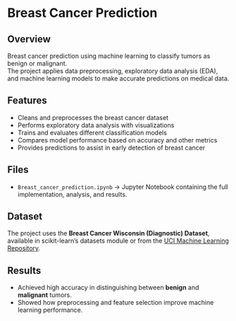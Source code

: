 # Breast Cancer Prediction

## Overview
Breast cancer prediction using machine learning to classify tumors as benign or malignant.  
The project applies data preprocessing, exploratory data analysis (EDA), and machine learning models to make accurate predictions on medical data.

## Features
- Cleans and preprocesses the breast cancer dataset  
- Performs exploratory data analysis with visualizations  
- Trains and evaluates different classification models  
- Compares model performance based on accuracy and other metrics  
- Provides predictions to assist in early detection of breast cancer  

## Files
- `Breast_cancer_prediction.ipynb` → Jupyter Notebook containing the full implementation, analysis, and results.

## Dataset
The project uses the **Breast Cancer Wisconsin (Diagnostic) Dataset**, available in scikit-learn’s datasets module or from the [UCI Machine Learning Repository](https://archive.ics.uci.edu/ml/datasets/Breast+Cancer+Wisconsin+(Diagnostic)).

## Results
- Achieved high accuracy in distinguishing between **benign** and **malignant** tumors.  
- Showed how preprocessing and feature selection improve machine learning performance.  
  
